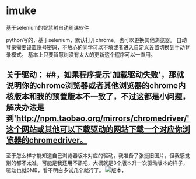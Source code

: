 # imuke
基于selenium的智慧树自动刷课软件

python写的，基于selenium，默认打开chrome，也可以更换其他浏览器。
自动登录需要设置账号密码，不放心的同学可以不填或者进入自定义设置切换到手动登录模式。
基本上只要智慧树没有太大的更新这个程序可以一直用。

## 关于驱动： ##，如果程序提示'加载驱动失败'，那就说明你的chrome浏览器或者其他浏览器的chrome内核版本和我的预置版本不一致了，不过这都是小问题，解决办法是到'http://npm.taobao.org/mirrors/chromedriver/'这个网站或其他可以下载驱动的网站下载一个对应你浏览器的chromedriver。
至于怎么样才能知道自己浏览器版本对应的驱动，我准备了张挺旧图片，但我感觉别的都不太准，可能是我还用不熟吧，大概就是3个版本升一次驱动版本的样子，驱动也就6MB，看不明白多试几个就行了。
![版本](https://user-images.githubusercontent.com/33678058/46445414-63a5a280-c7a9-11e8-9b0d-a6183444b2f7.png)，
